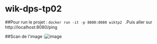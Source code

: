 # wik-dps-tp02
##Pour run le projet : ```docker run -it -p 8080:8080 wiktp2 ``` .Puis aller sur http://localhost:8080/ping</br>

##Scan de l'image :![image](https://media.discordapp.net/attachments/773985414439895083/1034466792631963748/unknown.png)
